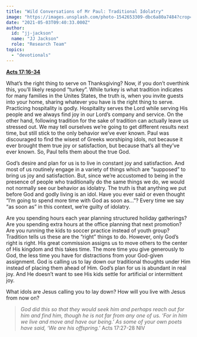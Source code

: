 ```yaml
---
title: "Wild Conversations of Mr Paul: Traditional Idolatry"
image: "https://images.unsplash.com/photo-1542653309-dbc6a80a7484?crop=entropy&cs=srgb&fm=jpg&ixid=Mnw5NjYxfDB8MXxzZWFyY2h8NXx8Sm95fGVufDB8fHx8MTYyMDA2MTI1NQ&ixlib=rb-1.2.1&q=85"
date: "2021-05-03T09:40:33.000Z"
author:
  id: "jj-jackson"
  name: "JJ Jackson"
  role: "Research Team"
topics:
  - "devotionals"
---
```

[**Acts 17:16-34**][1]

What’s the right thing to serve on Thanksgiving? Now, if you don’t overthink this, you’ll likely respond “turkey”. While turkey is what tradition indicates for many families in the Unites States, the truth is, when you invite guests into your home, sharing whatever you have is the right thing to serve. Practicing hospitality is godly. Hospitality serves the Lord while serving His people and we always find joy in our Lord’s company and service. On the other hand, following tradition for the sake of tradition can actually leave us stressed out. We may tell ourselves we’re going to get different results next time, but still stick to the only behavior we’ve ever known. Paul was discouraged to find the wisest of Greeks worshiping idols, not because it ever brought them true joy or satisfaction, but because that’s all they’ve ever known. So, Paul tells them about the true God.

God’s desire and plan for us is to live in constant joy and satisfaction. And most of us routinely engage in a variety of things which are “supposed” to bring us joy and satisfaction. But, since we’re accustomed to being in the presence of people who traditionally do the same things we do, we would not normally see our behavior as idolatry. The truth is that anything we put before God and godly living is an idol. Have you ever said or even thought “I’m going to spend more time with God as soon as…”? Every time we say “as soon as” in this context, we’re guilty of idolatry.

Are you spending hours each year planning structured holiday gatherings? Are you spending extra hours at the office planning that next promotion? Are you running the kids to soccer practice instead of youth group? Tradition tells us these are the “right” things to do. However, only God’s right is right. His great commission assigns us to move others to the center of His kingdom and this takes time. The more time you give generously to God, the less time you have for distractions from your God-given assignment. God is calling us to lay down our traditional thoughts under Him instead of placing them ahead of Him. God’s plan for us is abundant in real joy. And He doesn’t want to see His kids settle for artificial or intermittent joy.

What idols are Jesus calling you to lay down? How will you live with Jesus from now on?

> _God did this so that they would seek him and perhaps reach out for him and find him, though he is not far from any one of us. ‘For in him we live and move and have our being.’ As some of your own poets have said, ‘We are his offspring.’_ Acts 17:27-28 NIV

[1]: https://www.biblegateway.com/passage/?search=acts+17%3A16-34&version=NIV
